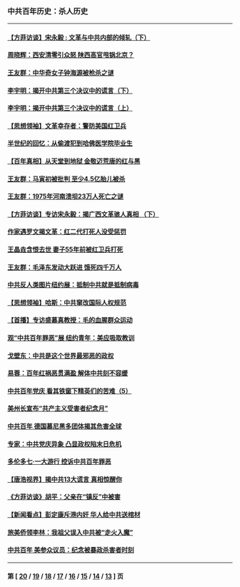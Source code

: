 ### 中共百年历史：杀人历史
---
#### [【方菲访谈】宋永毅 : 文革与中共内部的倾轧（下）](../../pages/nf1176106/n13486836.md?03040430) 
#### [周晓辉：西安清零引众怒 陕西高官甩锅北京？](../../pages/nf1176106/n13484627.md?03040430) 
#### [王友群：中华奇女子钟海源被枪杀之谜](../../pages/nf1176106/n13430555.md?03040430) 
#### [李宇明：揭开中共第三个决议中的谎言（下）](../../pages/nf1176106/n13389389.md?03040430) 
#### [李宇明：揭开中共第三个决议中的谎言（上）](../../pages/nf1176106/n13388697.md?03040430) 
#### [【思想领袖】文革幸存者：警防美国红卫兵](../../pages/nf1176106/n13339289.md?03040430) 
#### [半世纪的回忆：从偷渡犯到哈佛医学院毕业生](../../pages/nf1176106/n13345328.md?03040430) 
#### [【百年真相】从天堂到地狱 金敬迈荒唐的红与黑](../../pages/nf1176106/n13336995.md?03040430) 
#### [王友群：马寅初被批判 至少4.5亿胎儿被杀](../../pages/nf1176106/n13260313.md?03040430) 
#### [王友群：1975年河南溃坝23万人死亡之谜](../../pages/nf1176106/n13231576.md?03040430) 
#### [【方菲访谈】专访宋永毅：揭广西文革骇人真相 （下）](../../pages/nf1176106/n13209074.md?03040430) 
#### [作家遇罗文揭文革：红二代打死人没受惩罚](../../pages/nf1176106/n13205254.md?03040430) 
#### [王晶垚含恨去世 妻子55年前被红卫兵打死](../../pages/nf1176106/n13203590.md?03040430) 
#### [王友群：毛泽东发动大跃进 饿死四千万人](../../pages/nf1176106/n13177158.md?03040430) 
#### [中共反人类图片纽约展：抵制中共就是抵制病毒](../../pages/nf1176106/n13115371.md?03040430) 
#### [【思想领袖】哈斯：中共窜改国际人权规范](../../pages/nf1176106/n13053647.md?03040430) 
#### [【首播】专访盛慕真教授：毛的血腥群众运动](../../pages/nf1176106/n13091782.md?03040430) 
#### [观“中共百年罪恶”展 纽约青年：美应吸取教训](../../pages/nf1176106/n13085246.md?03040430) 
#### [戈壁东：中共是这个世界最邪恶的政权](../../pages/nf1176106/n13085641.md?03040430) 
#### [易蓉：百年红祸恶贯满盈 解体中共刻不容缓](../../pages/nf1176106/n13084455.md?03040430) 
#### [中共百年党庆 看其铁窗下精英们的苦难（5）](../../pages/nf1176106/n13076766.md?03040430) 
#### [美州长宣布“共产主义受害者纪念月”](../../pages/nf1176106/n13074024.md?03040430) 
#### [中共百年 德国慕尼黑多团体揭其危害全球](../../pages/nf1176106/n13068873.md?03040430) 
#### [专家：中共党庆异象 凸显政权陷末日危机](../../pages/nf1176106/n13067084.md?03040430) 
#### [多伦多七·一大游行 控诉中共百年罪恶](../../pages/nf1176106/n13062043.md?03040430) 
#### [【唐浩视界】揭中共13大谎言 真相惊醒你](../../pages/nf1176106/n13065208.md?03040430) 
#### [《方菲访谈》胡平：父亲在“镇反”中被害](../../pages/nf1176106/n13064114.md?03040430) 
#### [【新闻看点】彭定康斥港内奸 华人给中共送棺材](../../pages/nf1176106/n13064230.md?03040430) 
#### [旅美侨领李林：我祖父误入中共被“走火入魔”](../../pages/nf1176106/n13062777.md?03040430) 
#### [中共百年 美参众议员：纪念被暴政杀害者时刻](../../pages/nf1176106/n13063735.md?03040430) 

---
#### 第 [ [20](./20.md?03040430) / [19](./19.md?03040430) / [18](./18.md?03040430) / [17](./17.md?03040430) / [16](./16.md?03040430) / [15](./15.md?03040430) / [14](./14.md?03040430) / [13](./13.md?03040430) ] 页
